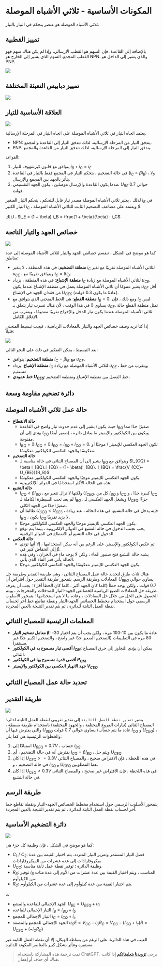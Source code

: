 # المكونات الأساسية - ثلاثي الأشباه الموصلة

ثلاثي الأشباه الموصلة هو عنصر يتحكم في التيار بالتيار.

## تمييز القطبية

بالإضافة إلى القاعدة، فإن السهم هو القطب الإرسالي، وإذا لم يكن هناك سهم فهو القطب المجمع. السهم الذي يشير إلى الخارج هو NPN، والذي يشير إلى الداخل هو PNP.

![](https://img.wiki-power.com/d/wiki-media/img/20210519231240.png)

## تمييز دبابيس التعبئة المختلفة

![](https://img.wiki-power.com/d/wiki-media/img/20210519231429.png)

## العلاقة الأساسية للتيار

![](https://img.wiki-power.com/d/wiki-media/img/20210519231648.png)

يعتمد اتجاه التيار في ثلاثي الأشباه الموصلة على اتجاه التيار في المرحلة الإرسالية.

- NPN: يتدفق التيار من المرحلة الإرسالية، لذلك تتدفق التيار إلى القاعدة والمجمع.
- PNP: يتدفق التيار إلى المرحلة الإرسالية، لذلك تتدفق التيار من القاعدة والمجمع.

القواعد:

1. يتوافق مع قانون كيرشهوف للتيار $i_B + i_C = i_E$
2. في حالة التضخيم ، يتحكم التيار في المجمع فقط بالتيار في القاعدة ($i_C = \beta i_B$) ، ولا يتأثر بالجهد بين المجمع والإرسال.
3. عندما يكون القاعدة والإرسال موصلين ، يكون الجهد التقسيمي $U_{BE}$ حوالي 0.7 فولت.

لذلك ، يعتبر ثلاثي الأشباه الموصلة مصدر تيار قابل للتحكم ، يتحكم التيار الصغير $i_B$ في التيار الكبير $i_C$ ، ويعتمد على مضاعف التضخيم الثابت للثلاثي الأشباه الموصلة $\beta$.

لذلك ، $i_E = (1 + \beta) i_B = \frac{1 + \beta}{\beta} · i_C$

## خصائص الجهد والتيار الناتجة

![](https://img.wiki-power.com/d/wiki-media/img/20210601095910.png)

كما هو موضح في الشكل ، تنقسم خصائص الجهد والتيار لثلاثي الأشباه الموصلة إلى عدة مناطق:

- **منطقة التضخيم**: في هذه المنطقة ، لا يتغير $i_C$ لثلاثي الأشباه الموصلة تقريبًا مع تغير $u_{CE}$ ، ويتوافق تقريبًا مع $i_C = \beta i_B$.
- **منطقة الإشباع**: في هذه المنطقة ، يزداد $i_C$ لثلاثي الأشباه الموصلة مع زيادة $u_{CE}$. يعتبر عمومًا أن ثلاثي الأشباه الموصلة يعمل في منطقة الإشباع عندما يكون $u_{CE}$ أقل من فقدان الجهد في الإشباع $U_{CES}$ (عادةً ما يكون 0.3 فولت).
- **منطقة القطع**: هي الخط المنحني الذي يتوافق مع $I_B = 0$. ومع ذلك ، فإن $i_C$ ليس يساوي 0 في هذا الوقت ، لأن هناك تسرب تيار يتعلق بـ $u_{CE}$. تمثل منطقة القطع حالة ثلاثي الأشباه الموصلة عندما يكون تيار الدخل والإخراج تقريبًا معدومًا ، ويتقرب من الإغلاق الكامل.

إذا كنا نريد وصف خصائص الجهد والتيار بالمعادلات الرياضية ، فيجب تبسيط المنحنى قليلاً:

![](https://img.wiki-power.com/d/wiki-media/img/20210601100847.png)

بعد التبسيط ، يمكن التفكير في ذلك على النحو التالي:

- **منطقة التضخيم**: يتوافق $i_C = \beta i_B$ مع $u_{CE}$.
- **منطقة الإشباع**: يزداد $i_C$ لثلاثي الأشباه الموصلة مع زيادة $u_{CE}$ ، ويتقرب من خط مستقيم.
- **خط عمودي $U_{CES}$**: خط الفصل بين منطقة الإشباع ومنطقة التضخيم.

## دائرة تضخيم مقاومة وسعة

## حالة عمل ثلاثي الأشباه الموصلة

- **حالة الانقطاع**
  - يشير إلى عدم حدوث تيار واضح في القاعدة (حيث يكون $I_{BQ}$ صغيرًا جدًا مما يؤدي إلى أن $I_{CQ}$ صغير أيضًا) ، ويكون بين الكولكتور والإيميتر ما يعادل دائرة مفتوحة.
  - $I_{BQ} = 0، I_{CQ} = 0، I_{EQ} = I_{BQ} + I_{CQ} = 0$. تكون الجهد العكسي للإيميتر / موجبًا أو معكوسًا والجهد العكسي للكولكتور معكوسًا.
- **حالة التضخيم**
  - يشير إلى أن المصباح الثنائي في حالة مناسبة لـ $I_{BQ}$ ويتوافق مع $I_{CQ} = \beta I_{BQ}،I_{EQ} = (1+ \beta)I_{BQ}، I_{BQ} = \frac{V_{CC}-U_{BE}}{R_B}$
  - يكون الجهد العكسي للإيميتر موجبًا والجهد العكسي للكولكتور معكوسًا.
  - هذه هي الحالة الأكثر استخدامًا في الدوائر الإلكترونية.
- **حالة التشبع**
  - $I_{CQ} < \beta I_{BQ}$ ، ولكنها لا تزال تتغير مع $U_{CEQ}$. كل من $I_{BQ}$ و $I_{CQ}$ كبيرة جدًا ، و $I_{CQ}$ لم يعد تحت السيطرة الكاملة لـ $I_{BQ}$ ، ويشغل الجهد العكسي لـ $U_{CEQ}$ جزءًا صغيرًا جدًا من الجهد الكلي.
  - طالما أن $U_{CEQ} < U_{CES}$ ، فإنه يدخل في حالة التشبع. في هذه الحالة ، عند زيادة $I_{BQ}$ ، يكون $I_{CQ}$ لا يزيد تقريبًا.
  - يكون الجهد العكسي للإيميتر موجبًا والجهد العكسي للكولكتور موجبًا.
  - يجب تجنب الدخول في حالة التشبع في الدوائر الإلكترونية ، بينما يتم توقع الدخول في حالة التشبع أو الانقطاع في الدوائر الرقمية.
- **حالة العكس**
  - تم عكس الكولكتور والإيميتر. على الرغم من أنه يمكن استخدامها ، إلا أنها تؤدي إلى انخفاض كبير في $\beta$.
  - يشبه حالة التشبع فتح صنبور الماء ، ولكن لا يوجد ماء في الخزان ، وفي هذه الحالة يأتي قدر الماء الذي يأتي.
  - يكون الجهد العكسي للإيميتر معكوسًا والجهد العكسي للكولكتور موجبًا.

هناك ثلاث طرق لتحديد حالة عمل المصباح الثنائي ، وهي طريقة التقدير وطريقة حل المعادلات وطريقة الرسم. يتمحور طريقة التقدير حول افتراض أن $U_{BEQ}$ يساوي حوالي 0.7 فولت ، ولكن يوجد خطأ (كلما كان الجهد أكبر ، كلما كان الخطأ أقل) ؛ يجب أن يعرف طريقة حل المعادلات الصيغ الرياضية للخصائص الجهد-التيار للمدخلات والمخرجات ، ويتم الحصول على الحل من خلال حل المعادلات ، وعادة ما لا يتم استخدامها ؛ يتمحور الأسلوب الرسمي حول استخدام مخطط الخصائص الجهد-التيار ونقطة تقاطع خط آخر لحساب نقطة العمل الثابتة للدائرة ، ثم يتم تقدير النتيجة بالعين المجردة.

## المعلمات الرئيسية للمصباح الثنائي

- **معامل تضخيم التيار $\beta$**: عادة ما يكون بين 10-100 مرة ، ولكن يجب أن يتم اختيار 30-80 مرة في التطبيقات (التضخيم الصغير جدًا غير واضح ، والتضخيم الكبير جدًا غير مستقر).
- **أقصى تيار مسموح به في الكولكتور $I_{CM}$**: يمكن أن يؤدي التجاوز إلى حرق المصباح الثنائي.
- **أقصى قدرة مسموح بها في الكولكتور $P_{CM}$**
- **جهد الانهيار العكسي بين الكولكتور والإيميتر $V_{CEO}$**

## تحديد حالة عمل المصباح الثنائي

## طريقة التقدير

![](https://img.wiki-power.com/d/wiki-media/img/20210601113429.png)

يشير `تقدير نقطة العمل الثابتة` إلى تقدير تقريبي لنقطة العمل الثابتة لدائرة المصباح الثنائي (تيارات الفروع المختلفة ، والجهود المختلفة) باستخدام طريقة بسيطة ، والتي يفترض فيها أن $U_{BEQ}$ يساوي حوالي 0.7 فولت (عادة ما يتم حساب $I_{CQ}$ و $U_{CEQ}$) ، والخطوات الرئيسية هي كما يلي:

1. استنادًا إلى $U_{BEQ} = 0.7 V$ ، حساب $I_{BQ}$
2. يفترض أنه في حالة التضخيم ، أي $I_{CQ} = \beta I_{BQ}$ ، ويتم حل $U_{CEQ}$
3. إذا كان $U_{CEQ} >= 0.3 V$ في هذه اللحظة ، فإن الافتراض صحيح ، والمصباح الثنائي في حالة التضخيم ، و $I_{CQ}$ و $U_{CEQ}$ هما المطلوبين.
4. إذا كان $U_{CEQ} < 0.3 V$ في هذه اللحظة ، فإن الافتراض غير صحيح ، والمصباح الثنائي في حالة التشبع.

## طريقة الرسم

يتمحور الأسلوب الرسمي حول استخدام مخطط الخصائص الجهد-التيار ونقطة تقاطع خط آخر لحساب نقطة العمل الثابتة للدائرة ، ثم يتم تقدير النتيجة بالعين المجردة.

## دائرة التضخيم الأساسية

![](https://img.wiki-power.com/d/wiki-media/img/20210605162906.png)

كما هو موضح في الشكل ، فإن وظيفة كل جزء هي:

- $C_1$ / $C_2$: فصل التيار المستمر وتمرير التيار المتردد. يتم اختيار القيمة بين عدة ميكروفارادات إلى عدة عشرات من الميكروفارادات.
- $U_{CC}$: وظيفة الدائرة ؛ توفير نقطة عمل ثابتة مناسبة.
- $R_B$: توفير $I_B$ المناسب ، ويتم اختيار القيمة بين عدة عشرات من الأوم إلى عدة مئات من الكيلوأوم.
- $R_C$: يتم اختيار القيمة بين عدة كيلوأوم إلى عدة عشرات من الكيلوأوم.

ت

- الجهد الإجمالي للقاعدة والمشع $U_{BE} = U_{BEQ}+u_i$
- التيار الإجمالي للقاعدة $i_B=I_{BQ}+i_b$
- التيار الإجمالي للمجمع $i_C=I_{CQ}+i_c$
- الجهد الإجمالي للمجمع والمصعد $u_CE=V_{CC}-{i_C}{R_C}=V_{CC}-(I_{CQ}+i_c)R=U_{CEQ}+({-i_C}{R_C})$

العيب في هذه الدائرة: على الرغم من بساطة الهيكل، إلا أن نقطة العمل الثابتة غير مستقرة وتتأثر بشكل كبير بالعناصر المكونة للدائرة.

> تمت ترجمة هذه المشاركة باستخدام ChatGPT، يرجى [**تزويدنا بتعليقاتكم**](https://github.com/linyuxuanlin/Wiki_MkDocs/issues/new) إذا كانت هناك أي حذف أو إهمال.